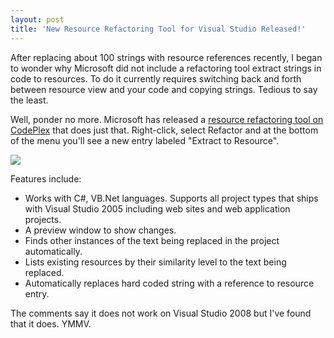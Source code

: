 ```yaml
---
layout: post
title: 'New Resource Refactoring Tool for Visual Studio Released!'
---
```

After replacing about 100 strings with resource references recently, I began to wonder why Microsoft did not include a refactoring tool extract strings in code to resources. To do it currently requires switching back and forth between resource view and your code and copying strings. Tedious to say the least.

Well, ponder no more. Microsoft has released a [resource refactoring tool on CodePlex](http://www.codeplex.com/ResourceRefactoring) that does just that. Right-click, select Refactor and at the bottom of the menu you'll see a new entry labeled "Extract to Resource".

![](http://www.codeplex.com/Project/Download/FileDownload.aspx?ProjectName=ResourceRefactoring&DownloadId=3748)

Features include:

  * Works with C#, VB.Net languages. Supports all project types that ships with Visual Studio 2005 including web sites and web application projects. 
  * A preview window to show changes. 
  * Finds other instances of the text being replaced in the project automatically. 
  * Lists existing resources by their similarity level to the text being replaced. 
  * Automatically replaces hard coded string with a reference to resource entry. 

The comments say it does not work on Visual Studio 2008 but I've found that it does. YMMV.
